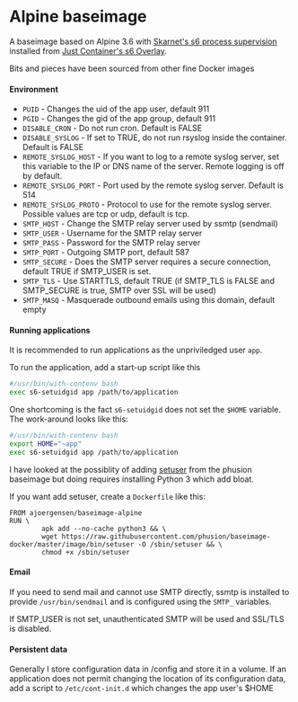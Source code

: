 Alpine baseimage
================

A baseimage based on Alpine 3.6 with [Skarnet's s6 process supervision](http://www.skarnet.org/software/s6/) installed from [Just Container's s6 Overlay](https://github.com/just-containers/s6-overlay).

Bits and pieces have been sourced from other fine Docker images

#### Environment

- `PUID` - Changes the uid of the app user, default 911
- `PGID` - Changes the gid of the app group, default 911
- `DISABLE_CRON` - Do not run cron. Default is FALSE 
- `DISABLE_SYSLOG` - If set to TRUE, do not run rsyslog inside the container. Default is FALSE
- `REMOTE_SYSLOG_HOST` - If you want to log to a remote syslog server, set this variable to the IP or DNS name of the server. Remote logging is off by default.
- `REMOTE_SYSLOG_PORT` - Port used by the remote syslog server. Default is 514
- `REMOTE_SYSLOG_PROTO` - Protocol to use for the remote syslog server. Possible values are tcp or udp, default is tcp.
- `SMTP_HOST` - Change the SMTP relay server used by ssmtp (sendmail) 
- `SMTP_USER` - Username for the SMTP relay server
- `SMTP_PASS` - Password for the SMTP relay server
- `SMTP_PORT` - Outgoing SMTP port, default 587
- `SMTP_SECURE` - Does the SMTP server requires a secure connection, default TRUE if SMTP_USER is set.
- `SMTP_TLS` - Use STARTTLS, default TRUE (if SMTP_TLS is FALSE and SMTP_SECURE is true, SMTP over SSL will be used)
- `SMTP_MASQ` - Masquerade outbound emails using this domain, default empty

#### Running applications

It is recommended to run applications as the unpriviledged user `app`.

To run the application, add a start-up script like this

```bash
#/usr/bin/with-contenv bash
exec s6-setuidgid app /path/to/application
```

One shortcoming is the fact `s6-setuidgid` does not set the `$HOME` variable. The work-around looks like this:

```bash
#/usr/bin/with-contenv bash
export HOME="~app"
exec s6-setuidgid app /path/to/application
```

I have looked at the possiblity of adding [setuser](https://github.com/phusion/baseimage-docker/blob/master/image/bin/setuser) from the phusion baseimage but doing requires installing Python 3 which add bloat.

If you want add setuser, create a `Dockerfile` like this:

```
FROM ajoergensen/baseimage-alpine
RUN \
        apk add --no-cache python3 && \
        wget https://raw.githubusercontent.com/phusion/baseimage-docker/master/image/bin/setuser -O /sbin/setuser && \
        chmod +x /sbin/setuser
```

#### Email

If you need to send mail and cannot use SMTP directly, ssmtp is installed to provide `/usr/bin/sendmail` and is configured using the `SMTP_` variables.

If SMTP_USER is not set, unauthenticated SMTP will be used and SSL/TLS is disabled.

#### Persistent data

Generally I store configuration data in /config and store it in a volume. If an application does not permit changing the location of its configuration data, add a script to `/etc/cont-init.d` which changes the app user's $HOME

